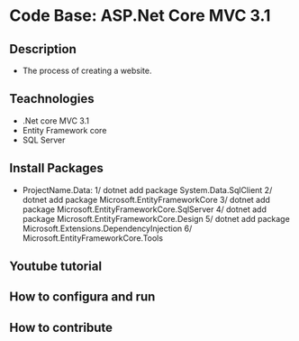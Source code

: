 # Code Base: ASP.Net Core MVC 3.1

## Description
- The process of creating a website.

## Teachnologies
- .Net core MVC 3.1 
- Entity Framework core
- SQL Server

## Install Packages
- ProjectName.Data:
1/ dotnet add package System.Data.SqlClient
2/ dotnet add package Microsoft.EntityFrameworkCore
3/ dotnet add package Microsoft.EntityFrameworkCore.SqlServer
4/ dotnet add package Microsoft.EntityFrameworkCore.Design
5/ dotnet add package Microsoft.Extensions.DependencyInjection
6/ Microsoft.EntityFrameworkCore.Tools

## Youtube tutorial
## How to configura and run
## How to contribute
